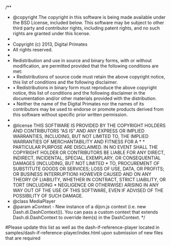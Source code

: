 /**
 * @copyright The copyright in this software is being made available under the BSD License, included below. This software may be subject to other third party and contributor rights, including patent rights, and no such rights are granted under this license.
 *
 * Copyright (c) 2013, Digital Primates
 * All rights reserved.
 *
 * Redistribution and use in source and binary forms, with or without modification, are permitted provided that the following conditions are met:
 * •  Redistributions of source code must retain the above copyright notice, this list of conditions and the following disclaimer.
 * •  Redistributions in binary form must reproduce the above copyright notice, this list of conditions and the following disclaimer in the documentation and/or other materials provided with the distribution.
 * •  Neither the name of the Digital Primates nor the names of its contributors may be used to endorse or promote products derived from this software without specific prior written permission.
 *
 * @license THIS SOFTWARE IS PROVIDED BY THE COPYRIGHT HOLDERS AND CONTRIBUTORS “AS IS” AND ANY EXPRESS OR IMPLIED WARRANTIES, INCLUDING, BUT NOT LIMITED TO, THE IMPLIED WARRANTIES OF MERCHANTABILITY AND FITNESS FOR A  * *		PARTICULAR PURPOSE ARE DISCLAIMED. IN NO EVENT SHALL THE COPYRIGHT HOLDER OR CONTRIBUTORS BE LIABLE FOR ANY DIRECT, INDIRECT, INCIDENTAL, SPECIAL, EXEMPLARY, OR CONSEQUENTIAL DAMAGES (INCLUDING, BUT NOT LIMITED *		TO, PROCUREMENT OF SUBSTITUTE GOODS OR SERVICES; LOSS OF USE, DATA, OR PROFITS; OR BUSINESS INTERRUPTION) HOWEVER CAUSED AND ON ANY THEORY OF LIABILITY, WHETHER IN CONTRACT, STRICT LIABILITY, OR TORT (INCLUDING *		NEGLIGENCE OR OTHERWISE) ARISING IN ANY WAY OUT OF THE USE OF THIS SOFTWARE, EVEN IF ADVISED OF THE POSSIBILITY OF SUCH DAMAGE.
 * @class MediaPlayer
 * @param aContext - New instance of a dijon.js context (i.e. new Dash.di.DashContext()).  You can pass a custom context that extends Dash.di.DashContext to override item(s) in the DashContext.
 */
 
 
#Please update this list as well as the dash-if-reference-player located in samples/dash-if-reference-player/index.html upon submission of new files that are required

<!--3rd Party Libs Dash.js-->
<script src="lib/dijon.js"></script>
<script src="lib/base64.js"></script>
<script src="lib/xml2json.js"></script>
<script src="lib/objectiron.js"></script>
<script src="lib/long.js"></script>
<script src="lib/Math.js"></script>

<script src="streaming/MediaPlayer.js"></script>
<script src="streaming/Context.js"></script>
<script src="streaming/ErrorHandler.js"></script>
<script src="streaming/Capabilities.js"></script>
<script src="streaming/EventBus.js"></script>
<script src="streaming/Debug.js"></script>
<script src="streaming/RequestModifierExtensions.js"></script>
<script src="streaming/VideoModel.js"></script>
<script src="streaming/vo/FragmentRequest.js"></script>
<script src="streaming/vo/BitrateInfo.js"></script>
<script src="streaming/vo/TrackInfo.js"></script>
<script src="streaming/vo/MediaInfo.js"></script>
<script src="streaming/vo/StreamInfo.js"></script>
<script src="streaming/vo/ManifestInfo.js"></script>
<script src="streaming/vo/Event.js"></script>
<script src="streaming/vo/Error.js"></script>
<script src="streaming/ManifestLoader.js"></script>
<script src="streaming/ManifestUpdater.js"></script>
<script src="streaming/ManifestModel.js"></script>
<script src="streaming/MediaSourceExtensions.js"></script>
<script src="streaming/SourceBufferExtensions.js"></script>
<script src="streaming/VideoModelExtensions.js"></script>
<script src="streaming/PlaybackController.js"></script>
<script src="streaming/FragmentController.js"></script>
<script src="streaming/AbrController.js"></script>
<script src="streaming/FragmentLoader.js"></script>
<script src="streaming/FragmentModel.js"></script>
<script src="streaming/StreamController.js"></script>
<script src="streaming/StreamProcessor.js"></script>
<script src="streaming/ScheduleController.js"></script>
<script src="streaming/TimeSyncController.js"></script>
<script src="streaming/Stream.js"></script>
<script src="streaming/BufferController.js"></script>
<script src="streaming/LiveEdgeFinder.js"></script>
<script src="streaming/Notifier.js"></script>
<script src="streaming/EventController.js"></script>
<script src="streaming/URIQueryAndFragmentModel.js"></script>
<script src="streaming/vo/URIFragmentData.js"></script>

<!--Rules -->
<script src="streaming/rules/SwitchRequest.js"></script>
<script src="streaming/rules/RulesContext.js"></script>
<script src="streaming/rules/ABRRules/InsufficientBufferRule.js"></script>
<script src="streaming/rules/ABRRules/LimitSwitchesRule.js"></script>
<script src="streaming/rules/ABRRules/BufferOccupancyRule.js"></script>
<script src="streaming/rules/ABRRules/ThroughputRule.js"></script>
<script src="streaming/rules/ABRRules/ABRRulesCollection.js"></script>

<script src="streaming/rules/SchedulingRules/RulesController.js"></script>
<script src="streaming/rules/SchedulingRules/ScheduleRulesCollection.js"></script>
<script src="streaming/rules/SchedulingRules/BufferLevelRule.js"></script>
<script src="streaming/rules/SchedulingRules/PendingRequestsRule.js"></script>
<script src="streaming/rules/SchedulingRules/SameTimeRequestRule.js"></script>
<script src="streaming/rules/SchedulingRules/PlaybackTimeRule.js"></script>

<script src="streaming/rules/SyncronisationRules/LiveEdgeBinarySearchRule.js"></script>
<script src="streaming/rules/SyncronisationRules/LiveEdgeWithTimeSyncronisationRule.js"></script>
<script src="streaming/rules/SyncronisationRules/SyncronisationRulesCollection.js"></script>


<!--protection-->
<script src="streaming/protection/eme/ProtectionModel.js"></script>
<script src="streaming/protection/eme/ProtectionModel_3Feb2014.js"></script>
<script src="streaming/protection/eme/ProtectionModel_01b.js"></script>
<script src="streaming/protection/ProtectionController.js"></script>
<script src="streaming/protection/ProtectionExtensions.js"></script>

<script src="streaming/protection/eme/SessionToken.js"></script>
<script src="streaming/protection/CommonEncryption.js"></script>
<script src="streaming/protection/drm/KeySystem.js"></script>
<script src="streaming/protection/drm/KeySystem_Access.js"></script>
<script src="streaming/protection/drm/KeySystem_ClearKey.js"></script>
<script src="streaming/protection/drm/KeySystem_PlayReady.js"></script>
<script src="streaming/protection/drm/KeySystem_Widevine.js"></script>
<script src="streaming/protection/drm/KeySystem.js"></script>

<script src="streaming/vo/protection/KeyError.js"></script>
<script src="streaming/vo/protection/KeyMessage.js"></script>
<script src="streaming/vo/protection/LicenseRequestComplete.js"></script>
<script src="streaming/vo/protection/NeedKey.js"></script>
<script src="streaming/vo/protection/ProtectionData.js"></script>

<!--Captioning-->
<script src="streaming/captioning/VTTParser.js"></script>
<script src="streaming/captioning/TTMLParser.js"></script>
<script src="streaming/captioning/TextTrackExtensions.js"></script>
<script src="streaming/captioning/TextSourceBuffer.js"></script>
<script src="streaming/captioning/TextController.js"></script>

<!-- Metrics-->
<script src="streaming/vo/MetricsList.js"></script>
<script src="streaming/MetricsModel.js"></script>
<script src="streaming/vo/metrics/BufferLevel.js"></script>
<script src="streaming/vo/metrics/BufferState.js"></script>
<script src="streaming/vo/metrics/HTTPRequest.js"></script>
<script src="streaming/vo/metrics/PlayList.js"></script>
<script src="streaming/vo/metrics/RepresentationSwitch.js"></script>
<script src="streaming/vo/metrics/TCPConnection.js"></script>
<script src="streaming/vo/metrics/DroppedFrames.js"></script>
<script src="streaming/vo/metrics/SchedulingInfo.js"></script>
<script src="streaming/vo/metrics/ManifestUpdate.js"></script>
<script src="streaming/vo/metrics/DVRInfo.js"></script>

<!-- Dash -->
<script src="dash/Dash.js"></script>
<script src="dash/DashContext.js"></script>

<script src="dash/vo/Mpd.js"></script>
<script src="dash/vo/Period.js"></script>
<script src="dash/vo/AdaptationSet.js"></script>
<script src="dash/vo/Representation.js"></script>
<script src="dash/vo/Segment.js"></script>
<script src="dash/vo/Event.js"></script>
<script src="dash/vo/EventStream.js"></script>
<script src="dash/vo/UTCTiming.js"></script>
<script src="dash/DashParser.js"></script>
<script src="dash/DashHandler.js"></script>
<script src="dash/RepresentationController.js"></script>
<script src="dash/BaseURLExtensions.js"></script>
<script src="dash/FragmentExtensions.js"></script>
<script src="dash/DashManifestExtensions.js"></script>
<script src="dash/DashMetricsExtensions.js"></script>
<script src="dash/TimelineConverter.js"></script>
<script src="dash/DashAdapter.js"></script>